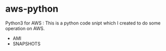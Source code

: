 # aws-python
Python3 for AWS : This is a python code snipt which I created to do some operation on AWS.
 - AMI
 - SNAPSHOTS
